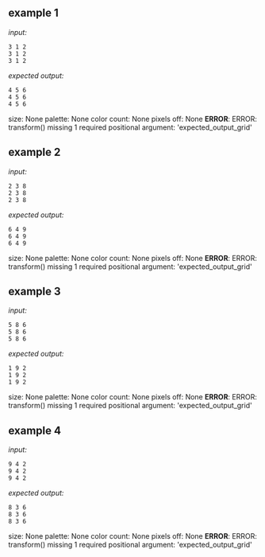 
## example 1
*input:*
```
3 1 2
3 1 2
3 1 2
```
*expected output:*
```
4 5 6
4 5 6
4 5 6
```
size: None
palette: None
color count: None
pixels off: None
**ERROR**: ERROR: transform() missing 1 required positional argument: 'expected_output_grid'

## example 2
*input:*
```
2 3 8
2 3 8
2 3 8
```
*expected output:*
```
6 4 9
6 4 9
6 4 9
```
size: None
palette: None
color count: None
pixels off: None
**ERROR**: ERROR: transform() missing 1 required positional argument: 'expected_output_grid'

## example 3
*input:*
```
5 8 6
5 8 6
5 8 6
```
*expected output:*
```
1 9 2
1 9 2
1 9 2
```
size: None
palette: None
color count: None
pixels off: None
**ERROR**: ERROR: transform() missing 1 required positional argument: 'expected_output_grid'

## example 4
*input:*
```
9 4 2
9 4 2
9 4 2
```
*expected output:*
```
8 3 6
8 3 6
8 3 6
```
size: None
palette: None
color count: None
pixels off: None
**ERROR**: ERROR: transform() missing 1 required positional argument: 'expected_output_grid'
